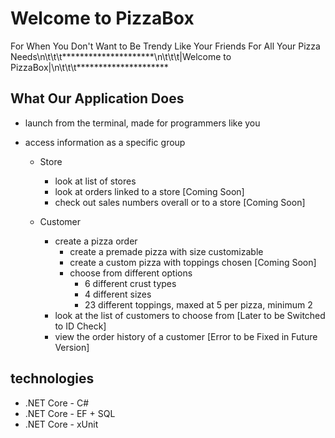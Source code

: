 # Welcome to PizzaBox

For When You Don't Want to Be Trendy Like Your Friends For All Your Pizza Needs\n\t\t\t*********************\n\t\t\t|Welcome to PizzaBox|\n\t\t\t*********************

## What Our Application Does

- launch from the terminal, made for programmers like you
- access information as a specific group

    + Store
        - look at list of stores
        - look at orders linked to a store [Coming Soon]
        - check out sales numbers overall or to a store [Coming Soon]
    
    + Customer
        - create a pizza order
            + create a premade pizza with size customizable
            + create a custom pizza with toppings chosen [Coming Soon]
            + choose from different options
                - 6 different crust types
                - 4 different sizes
                - 23 different toppings, maxed at 5 per pizza, minimum 2
        - look at the list of customers to choose from [Later to be Switched to ID Check]
        - view the order history of a customer [Error to be Fixed in Future Version]

## technologies
- .NET Core - C#
- .NET Core - EF + SQL
- .NET Core - xUnit